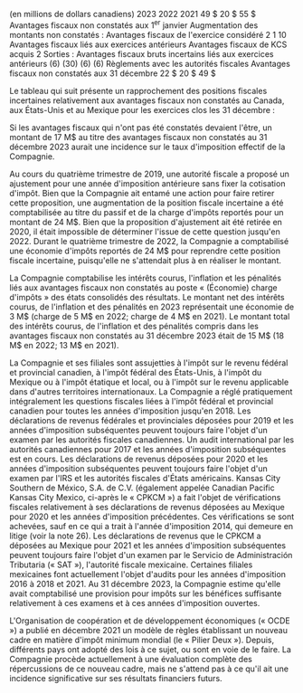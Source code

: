 (en millions de dollars canadiens) 2023 2022 2021 49 \$ 20 \$ 55 \$ Avantages fiscaux non constatés aux 1<sup>er</sup> janvier Augmentation des montants non constatés : Avantages fiscaux de l'exercice considéré 2 1 10 Avantages fiscaux liés aux exercices antérieurs Avantages fiscaux de KCS acquis 2 Sorties : Avantages fiscaux bruts incertains liés aux exercices antérieurs (6)  $(30)$ (6) (6) Règlements avec les autorités fiscales Avantages fiscaux non constatés aux 31 décembre 22 \$ 20 \$ 49 \$

Le tableau qui suit présente un rapprochement des positions fiscales incertaines relativement aux avantages fiscaux non constatés au Canada, aux États-Unis et au Mexique pour les exercices clos les 31 décembre :

Si les avantages fiscaux qui n'ont pas été constatés devaient l'être, un montant de 17 M\$ au titre des avantages fiscaux non constatés au 31 décembre 2023 aurait une incidence sur le taux d'imposition effectif de la Compagnie.

Au cours du quatrième trimestre de 2019, une autorité fiscale a proposé un ajustement pour une année d'imposition antérieure sans fixer la cotisation d'impôt. Bien que la Compagnie ait entamé une action pour faire retirer cette proposition, une augmentation de la position fiscale incertaine a été comptabilisée au titre du passif et de la charge d'impôts reportés pour un montant de 24 M\$. Bien que la proposition d'ajustement ait été retirée en 2020, il était impossible de déterminer l'issue de cette question jusqu'en 2022. Durant le quatrième trimestre de 2022, la Compagnie a comptabilisé une économie d'impôts reportés de 24 M\$ pour reprendre cette position fiscale incertaine, puisqu'elle ne s'attendait plus à en réaliser le montant.

La Compagnie comptabilise les intérêts courus, l'inflation et les pénalités liés aux avantages fiscaux non constatés au poste « (Économie) charge d'impôts » des états consolidés des résultats. Le montant net des intérêts courus, de l'inflation et des pénalités en 2023 représentait une économie de 3 M\$ (charge de 5 M\$ en 2022; charge de 4 M\$ en 2021). Le montant total des intérêts courus, de l'inflation et des pénalités compris dans les avantages fiscaux non constatés au 31 décembre 2023 était de 15 M\$ (18 M\$ en 2022; 13 M\$ en 2021).

La Compagnie et ses filiales sont assujetties à l'impôt sur le revenu fédéral et provincial canadien, à l'impôt fédéral des États-Unis, à l'impôt du Mexique ou à l'impôt étatique et local, ou à l'impôt sur le revenu applicable dans d'autres territoires internationaux. La Compagnie a réglé pratiquement intégralement les questions fiscales liées à l'impôt fédéral et provincial canadien pour toutes les années d'imposition jusqu'en 2018. Les déclarations de revenus fédérales et provinciales déposées pour 2019 et les années d'imposition subséquentes peuvent toujours faire l'objet d'un examen par les autorités fiscales canadiennes. Un audit international par les autorités canadiennes pour 2017 et les années d'imposition subséquentes est en cours. Les déclarations de revenus déposées pour 2020 et les années d'imposition subséquentes peuvent toujours faire l'objet d'un examen par l'IRS et les autorités fiscales d'États américains. Kansas City Southern de México, S.A. de C.V. (également appelée Canadian Pacific Kansas City Mexico, ci-après le « CPKCM ») a fait l'objet de vérifications fiscales relativement à ses déclarations de revenus déposées au Mexique pour 2020 et les années d'imposition précédentes. Ces vérifications se sont achevées, sauf en ce qui a trait à l'année d'imposition 2014, qui demeure en litige (voir la note 26). Les déclarations de revenus que le CPKCM a déposées au Mexique pour 2021 et les années d'imposition subséquentes peuvent toujours faire l'objet d'un examen par le Servicio de Administración Tributaria (« SAT »), l'autorité fiscale mexicaine. Certaines filiales mexicaines font actuellement l'objet d'audits pour les années d'imposition 2016 à 2018 et 2021. Au 31 décembre 2023, la Compagnie estime qu'elle avait comptabilisé une provision pour impôts sur les bénéfices suffisante relativement à ces examens et à ces années d'imposition ouvertes.

L'Organisation de coopération et de développement économiques (« OCDE ») a publié en décembre 2021 un modèle de règles établissant un nouveau cadre en matière d'impôt minimum mondial (le « Pilier Deux »). Depuis, différents pays ont adopté des lois à ce sujet, ou sont en voie de le faire. La Compagnie procède actuellement à une évaluation complète des répercussions de ce nouveau cadre, mais ne s'attend pas à ce qu'il ait une incidence significative sur ses résultats financiers futurs.